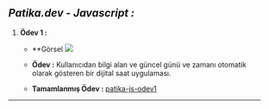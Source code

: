 ## *Patika.dev - Javascript :*

1. **Ödev 1 :**
    - **Görsel  <img src= "./img/Javascript ödev-1.png">
   
    - **Ödev :** Kullanıcıdan bilgi alan ve güncel günü ve zamanı otomatik olarak gösteren bir dijital saat uygulaması.

    - **Tamamlanmış Ödev :** [patika-js-odev1](https://github.com/halilenesozdemir/Patika.dev-Javascript-Homeworks-/tree/main/patika-js-odev1)
  
---
